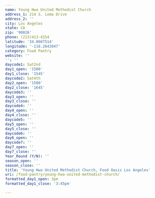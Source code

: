 ```yaml
---
name: Young Hwa United Methodist Church
address_1: 214 S. Loma Drive
address_2: ''
city: Los Angeles
state: CA
zip: '90026'
phone: (213)413-4154
latitude: '34.0607514'
longitude: '-118.2642047'
category: Food Pantry
website: ''
'': ''
daycode1: Sat2nd
day1_open: '1500'
day1_close: '1545'
daycode2: Sat4th
day2_open: '1500'
day2_close: '1645'
daycode3: ''
day3_open: ''
day3_close: ''
daycode4: ''
day4_open: ''
day4_close: ''
daycode5: ''
day5_open: ''
day5_close: ''
daycode6: ''
day6_open: ''
daycode7: ''
day7_open: ''
day7_close: ''
Year_Round (Y/N): ''
season_open: ''
season_close: ''
title: 'Young Hwa United Methodist Church, Food Oasis Los Angeles'
uri: /food-pantry/young-hwa-united-methodist-church/
formatted_day1_open: 3pm
formatted_day1_close: '3:45pm'

---
```

